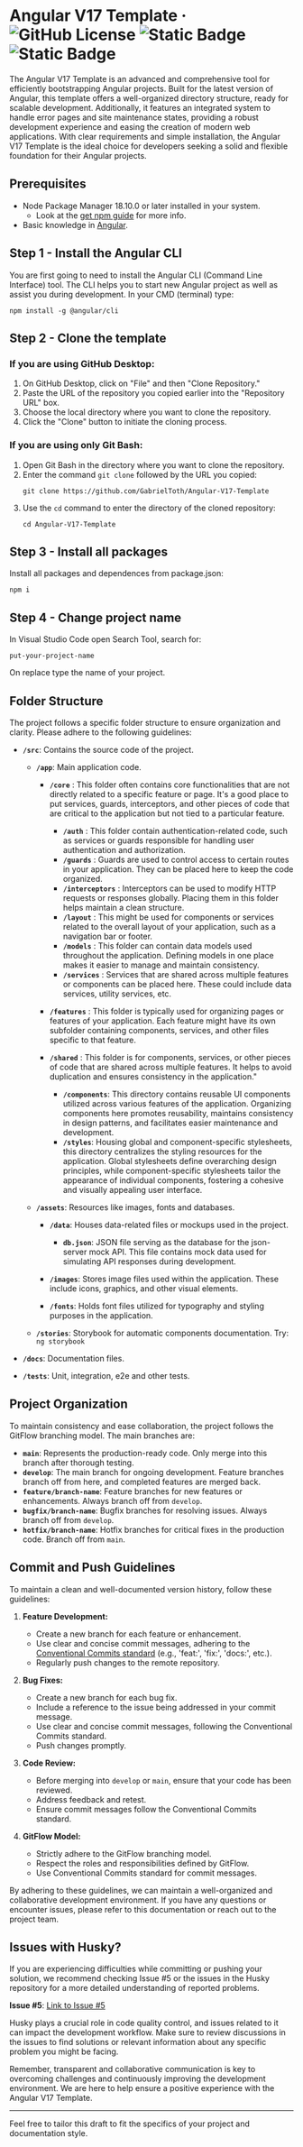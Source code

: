 # Angular V17 Template · ![GitHub License](https://img.shields.io/github/license/GabrielToth/Angular-V17-Template?color=blue) ![Static Badge](https://img.shields.io/badge/18.10.0-32CD32?style=for-the-badge&logo=node.js&logoColor=white) ![Static Badge](https://img.shields.io/badge/PRs-welcome-g)

The Angular V17 Template is an advanced and comprehensive tool for efficiently bootstrapping Angular projects. Built for the latest version of Angular, this template offers a well-organized directory structure, ready for scalable development. Additionally, it features an integrated system to handle error pages and site maintenance states, providing a robust development experience and easing the creation of modern web applications. With clear requirements and simple installation, the Angular V17 Template is the ideal choice for developers seeking a solid and flexible foundation for their Angular projects.

## Prerequisites

-   Node Package Manager 18.10.0 or later installed in your system.
    -   Look at the [get npm guide](https://www.npmjs.com/get-npm?utm_source=house&utm_medium=homepage&utm_campaign=free%20orgs&utm_term=Install%20npm) for more info.
-   Basic knowledge in [Angular](https://angular.io/).

## Step 1 - Install the Angular CLI

You are first going to need to install the Angular CLI (Command Line Interface) tool. The CLI helps you to start new Angular project as well as assist you during development. In your CMD (terminal) type:

```
npm install -g @angular/cli
```

## Step 2 - Clone the template

### If you are using GitHub Desktop:

1. On GitHub Desktop, click on "File" and then "Clone Repository."
2. Paste the URL of the repository you copied earlier into the "Repository URL" box.
3. Choose the local directory where you want to clone the repository.
4. Click the "Clone" button to initiate the cloning process.

### If you are using only Git Bash:

1. Open Git Bash in the directory where you want to clone the repository.
2. Enter the command `git clone` followed by the URL you copied:
    ```
    git clone https://github.com/GabrielToth/Angular-V17-Template
    ```
3. Use the `cd` command to enter the directory of the cloned repository:
    ```
    cd Angular-V17-Template
    ```

## Step 3 - Install all packages

Install all packages and dependences from package.json:

```
npm i
```

## Step 4 - Change project name

In Visual Studio Code open Search Tool, search for:

```
put-your-project-name
```

On replace type the name of your project.

## Folder Structure

The project follows a specific folder structure to ensure organization and clarity. Please adhere to the following guidelines:

-   **`/src`**: Contains the source code of the project.

    -   **`/app`**: Main application code.

        -   **`/core`** : This folder often contains core functionalities that are not directly related to a specific feature or page. It's a good place to put services, guards, interceptors, and other pieces of code that are critical to the application but not tied to a particular feature.

            -   **`/auth`** : This folder contain authentication-related code, such as services or guards responsible for handling user authentication and authorization.
            -   **`/guards`** : Guards are used to control access to certain routes in your application. They can be placed here to keep the code organized.
            -   **`/interceptors`** : Interceptors can be used to modify HTTP requests or responses globally. Placing them in this folder helps maintain a clean structure.
            -   **`/layout`** : This might be used for components or services related to the overall layout of your application, such as a navigation bar or footer.
            -   **`/models`** : This folder can contain data models used throughout the application. Defining models in one place makes it easier to manage and maintain consistency.
            -   **`/services`** : Services that are shared across multiple features or components can be placed here. These could include data services, utility services, etc.

        *   **`/features`** : This folder is typically used for organizing pages or features of your application. Each feature might have its own subfolder containing components, services, and other files specific to that feature.
        *   **`/shared`** : This folder is for components, services, or other pieces of code that are shared across multiple features. It helps to avoid duplication and ensures consistency in the application."

            -   **`/components`**: This directory contains reusable UI components utilized across various features of the application. Organizing components here promotes reusability, maintains consistency in design patterns, and facilitates easier maintenance and development.
            -   **`/styles`**: Housing global and component-specific stylesheets, this directory centralizes the styling resources for the application. Global stylesheets define overarching design principles, while component-specific stylesheets tailor the appearance of individual components, fostering a cohesive and visually appealing user interface.

    -   **`/assets`**: Resources like images, fonts and databases.

        -   **`/data`**: Houses data-related files or mockups used in the project.

            -   **`db.json`**: JSON file serving as the database for the json-server mock API. This file contains mock data used for simulating API responses during development.

        -   **`/images`**: Stores image files used within the application. These include icons, graphics, and other visual elements.
        -   **`/fonts`**: Holds font files utilized for typography and styling purposes in the application.

    -   **`/stories`**: Storybook for automatic components documentation. Try: `ng storybook`

-   **`/docs`**: Documentation files.
-   **`/tests`**: Unit, integration, e2e and other tests.

## Project Organization

To maintain consistency and ease collaboration, the project follows the GitFlow branching model. The main branches are:

-   **`main`**: Represents the production-ready code. Only merge into this branch after thorough testing.
-   **`develop`**: The main branch for ongoing development. Feature branches branch off from here, and completed features are merged back.
-   **`feature/branch-name`**: Feature branches for new features or enhancements. Always branch off from `develop`.
-   **`bugfix/branch-name`**: Bugfix branches for resolving issues. Always branch off from `develop`.
-   **`hotfix/branch-name`**: Hotfix branches for critical fixes in the production code. Branch off from `main`.

## Commit and Push Guidelines

To maintain a clean and well-documented version history, follow these guidelines:

1. **Feature Development:**

    - Create a new branch for each feature or enhancement.
    - Use clear and concise commit messages, adhering to the [Conventional Commits standard](https://www.conventionalcommits.org/en/v1.0.0/) (e.g., 'feat:', 'fix:', 'docs:', etc.).
    - Regularly push changes to the remote repository.

2. **Bug Fixes:**

    - Create a new branch for each bug fix.
    - Include a reference to the issue being addressed in your commit message.
    - Use clear and concise commit messages, following the Conventional Commits standard.
    - Push changes promptly.

3. **Code Review:**

    - Before merging into `develop` or `main`, ensure that your code has been reviewed.
    - Address feedback and retest.
    - Ensure commit messages follow the Conventional Commits standard.

4. **GitFlow Model:**

    - Strictly adhere to the GitFlow branching model.
    - Respect the roles and responsibilities defined by GitFlow.
    - Use Conventional Commits standard for commit messages.

By adhering to these guidelines, we can maintain a well-organized and collaborative development environment. If you have any questions or encounter issues, please refer to this documentation or reach out to the project team.

## Issues with Husky?

If you are experiencing difficulties while committing or pushing your solution, we recommend checking Issue #5 or the issues in the Husky repository for a more detailed understanding of reported problems.

**Issue #5**: [Link to Issue #5](https://github.com/GabrielToth/Angular-V17-Template/issues/5)

Husky plays a crucial role in code quality control, and issues related to it can impact the development workflow. Make sure to review discussions in the issues to find solutions or relevant information about any specific problem you might be facing.

Remember, transparent and collaborative communication is key to overcoming challenges and continuously improving the development environment. We are here to help ensure a positive experience with the Angular V17 Template.

---

Feel free to tailor this draft to fit the specifics of your project and documentation style.
